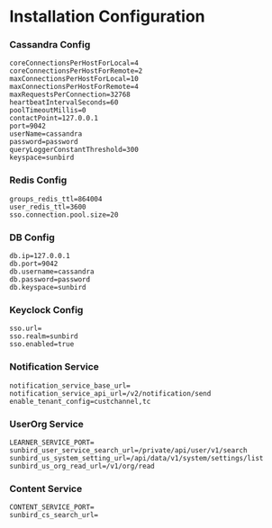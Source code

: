 # Installation Configuration

### Cassandra Config&#x20;

```
coreConnectionsPerHostForLocal=4
coreConnectionsPerHostForRemote=2
maxConnectionsPerHostForLocal=10
maxConnectionsPerHostForRemote=4
maxRequestsPerConnection=32768
heartbeatIntervalSeconds=60
poolTimeoutMillis=0
contactPoint=127.0.0.1
port=9042
userName=cassandra
password=password
queryLoggerConstantThreshold=300
keyspace=sunbird
```

### Redis Config

```
groups_redis_ttl=864004
user_redis_ttl=3600
sso.connection.pool.size=20
```

### DB Config

```
db.ip=127.0.0.1
db.port=9042
db.username=cassandra
db.password=password
db.keyspace=sunbird
```

### Keyclock Config

```
sso.url=
sso.realm=sunbird
sso.enabled=true
```

### Notification Service

```
notification_service_base_url=
notification_service_api_url=/v2/notification/send
enable_tenant_config=custchannel,tc
```

### UserOrg Service

```
LEARNER_SERVICE_PORT=
sunbird_user_service_search_url=/private/api/user/v1/search
sunbird_us_system_setting_url=/api/data/v1/system/settings/list
sunbird_us_org_read_url=/v1/org/read
```

### Content Service

```
CONTENT_SERVICE_PORT=
sunbird_cs_search_url=
```


